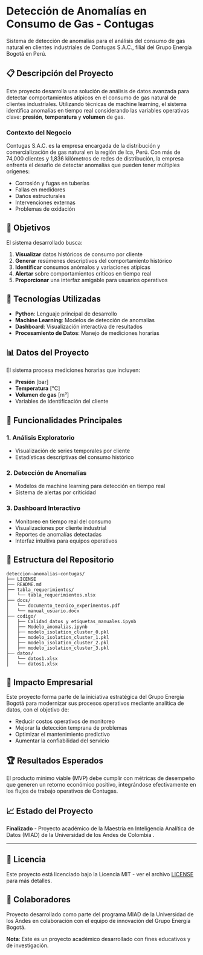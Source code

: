 # Detección de Anomalías en Consumo de Gas - Contugas

Sistema de detección de anomalías para el análisis del consumo de gas natural en clientes industriales de Contugas S.A.C., filial del Grupo Energía Bogotá en Perú.

## 📋 Descripción del Proyecto

Este proyecto desarrolla una solución de análisis de datos avanzada para detectar comportamientos atípicos en el consumo de gas natural de clientes industriales. Utilizando técnicas de machine learning, el sistema identifica anomalías en tiempo real considerando las variables operativas clave: **presión**, **temperatura** y **volumen** de gas.

### Contexto del Negocio

Contugas S.A.C. es la empresa encargada de la distribución y comercialización de gas natural en la región de Ica, Perú. Con más de 74,000 clientes y 1,836 kilómetros de redes de distribución, la empresa enfrenta el desafío de detectar anomalías que pueden tener múltiples orígenes:

- Corrosión y fugas en tuberías
- Fallas en medidores
- Daños estructurales
- Intervenciones externas
- Problemas de oxidación

## 🎯 Objetivos

El sistema desarrollado busca:

1. **Visualizar** datos históricos de consumo por cliente
2. **Generar** resúmenes descriptivos del comportamiento histórico
3. **Identificar** consumos anómalos y variaciones atípicas
4. **Alertar** sobre comportamientos críticos en tiempo real
5. **Proporcionar** una interfaz amigable para usuarios operativos

## 🔧 Tecnologías Utilizadas

- **Python**: Lenguaje principal de desarrollo
- **Machine Learning**: Modelos de detección de anomalías
- **Dashboard**: Visualización interactiva de resultados
- **Procesamiento de Datos**: Manejo de mediciones horarias

## 📊 Datos del Proyecto

El sistema procesa mediciones horarias que incluyen:
- **Presión** [bar]
- **Temperatura** [°C] 
- **Volumen de gas** [m³]
- Variables de identificación del cliente

## 🚀 Funcionalidades Principales

### 1. Análisis Exploratorio
- Visualización de series temporales por cliente
- Estadísticas descriptivas del consumo histórico

### 2. Detección de Anomalías
- Modelos de machine learning para detección en tiempo real
- Sistema de alertas por criticidad

### 3. Dashboard Interactivo
- Monitoreo en tiempo real del consumo
- Visualizaciones por cliente industrial
- Reportes de anomalías detectadas
- Interfaz intuitiva para equipos operativos

## 📁 Estructura del Repositorio

```
deteccion-anomalias-contugas/
├── LICENSE
├── README.md
├── tabla_requerimientos/
│   └── tabla_requerimientos.xlsx
├── docs/
│   └── documento_tecnico_experimentos.pdf
│   └── manual_usuario.docx
├── codigo/
│   ├── Calidad_datos y etiquetas_manuales.ipynb
│   ├── Modelo_anomalias.ipynb
│   ├── modelo_isolation_cluster_0.pkl
│   ├── modelo_isolation_cluster_1.pkl
│   ├── modelo_isolation_cluster_2.pkl
│   ├── modelo_isolation_cluster_3.pkl
├── datos/   
│   └── datos1.xlsx
│   └── datos1.xlsx
```

## 💼 Impacto Empresarial

Este proyecto forma parte de la iniciativa estratégica del Grupo Energía Bogotá para modernizar sus procesos operativos mediante analítica de datos, con el objetivo de:

- Reducir costos operativos de monitoreo
- Mejorar la detección temprana de problemas
- Optimizar el mantenimiento predictivo
- Aumentar la confiabilidad del servicio

## 🏆 Resultados Esperados

El producto mínimo viable (MVP) debe cumplir con métricas de desempeño que generen un retorno económico positivo, integrándose efectivamente en los flujos de trabajo operativos de Contugas.

## 📈 Estado del Proyecto

**Finalizado** - Proyecto académico de la Maestría en Inteligencia Analítica de Datos (MIAD) de la Universidad de los Andes de Colombia .

---

## 📄 Licencia

Este proyecto está licenciado bajo la Licencia MIT - ver el archivo [LICENSE](LICENSE) para más detalles.

## 🤝 Colaboradores

Proyecto desarrollado como parte del programa MIAD de la Universidad de los Andes en colaboración con el equipo de innovación del Grupo Energía Bogotá.

**Nota**: Este es un proyecto académico desarrollado con fines educativos y de investigación.
